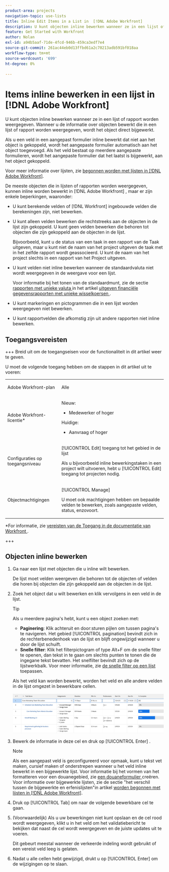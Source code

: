 ```yaml
---
product-area: projects
navigation-topic: use-lists
title: Inline Edit Items in a List in  [!DNL Adobe Workfront]
description: U kunt objecten inline bewerken wanneer ze in een lijst of rapport worden weergegeven. Wanneer u de informatie over objecten bewerkt die in een lijst of rapport worden weergegeven, wordt het object direct bijgewerkt.
feature: Get Started with Workfront
author: Nolan
exl-id: a94b5aaf-71de-4fcd-946b-459ca3edf7e4
source-git-commit: 261ac44eb0d13ffbd61a2c70213adb591bf018aa
workflow-type: tm+mt
source-wordcount: '699'
ht-degree: 0%

---
```


# Items inline bewerken in een lijst in [!DNL Adobe Workfront]

<!--Audited: 11/2024-->

U kunt objecten inline bewerken wanneer ze in een lijst of rapport worden weergegeven. Wanneer u de informatie over objecten bewerkt die in een lijst of rapport worden weergegeven, wordt het object direct bijgewerkt.

Als u een veld in een aangepast formulier inline bewerkt dat niet aan het object is gekoppeld, wordt het aangepaste formulier automatisch aan het object toegevoegd. Als het veld bestaat op meerdere aangepaste formulieren, wordt het aangepaste formulier dat het laatst is bijgewerkt, aan het object gekoppeld.

Voor meer informatie over lijsten, zie [ begonnen worden met lijsten in  [!DNL Adobe Workfront]](../../../workfront-basics/navigate-workfront/use-lists/view-items-in-a-list.md).

De meeste objecten die in lijsten of rapporten worden weergegeven, kunnen inline worden bewerkt in [!DNL Adobe Workfront] , maar er zijn enkele beperkingen, waaronder:

* U kunt berekende velden of [!DNL Workfront] ingebouwde velden die berekeningen zijn, niet bewerken.
* U kunt alleen velden bewerken die rechtstreeks aan de objecten in de lijst zijn gekoppeld. U kunt geen velden bewerken die behoren tot objecten die zijn gekoppeld aan de objecten in de lijst.

  Bijvoorbeeld, kunt u de status van een taak in een rapport van de Taak uitgeven, maar u kunt niet de naam van het project uitgeven de taak met in het zelfde rapport wordt geassocieerd. U kunt de naam van het project slechts in een rapport van het Project uitgeven.
* U kunt velden niet inline bewerken wanneer de standaardvaluta niet wordt weergegeven in de weergave voor een lijst.

  Voor informatie bij het tonen van de standaardmunt, zie de sectie [ rapporten met unieke valuta ](../../../reports-and-dashboards/reports/creating-and-managing-reports/create-financial-data-reports-unique-exchange-rates.md#editing-reports-with-unique-currencies) in het artikel [ uitgeven financiële gegevensrapporten met unieke wisselkoersen ](../../../reports-and-dashboards/reports/creating-and-managing-reports/create-financial-data-reports-unique-exchange-rates.md).
* U kunt markeringen en pictogrammen die in een lijst worden weergegeven niet bewerken.
* U kunt rapportvelden die afkomstig zijn uit andere rapporten niet inline bewerken.

## Toegangsvereisten

+++ Breid uit om de toegangseisen voor de functionaliteit in dit artikel weer te geven.

U moet de volgende toegang hebben om de stappen in dit artikel uit te voeren:

<table style="table-layout:auto"> 
 <col> 
 <col> 
 <tbody> 
  <tr> 
   <td role="rowheader">Adobe Workfront-plan</td> 
   <td> <p>Alle</p> </td> 
  </tr> 
  <tr> 
   <td role="rowheader">Adobe Workfront-licentie*</td> 
   <td> 
    <p>Nieuw:</p>
   <ul><li><p>Medewerker of hoger </p></li>
   </ul>

<p>Huidige:</p>
   <ul><li><p>Aanvraag of hoger</p></li>
    </ul></td> 
  </tr> 
  <tr> 
   <td role="rowheader">Configuraties op toegangsniveau</td> 
   <td> <p>[!UICONTROL Edit] toegang tot het gebied in de lijst</p> <p>Als u bijvoorbeeld inline bewerkingstaken in een project wilt uitvoeren, hebt u [!UICONTROL Edit] toegang tot projecten nodig.</p></td> 
  </tr> 
  <tr> 
   <td role="rowheader">Objectmachtigingen</td> 
   <td> <p>[!UICONTROL Manage]</p> <p>U moet ook machtigingen hebben om bepaalde velden te bewerken, zoals aangepaste velden, status, enzovoort.</p>  </td> 
  </tr> 
 </tbody> 
</table>

*For informatie, zie [ vereisten van de Toegang in de documentatie van Workfront ](/help/quicksilver/administration-and-setup/add-users/access-levels-and-object-permissions/access-level-requirements-in-documentation.md).

+++

## Objecten inline bewerken

1. Ga naar een lijst met objecten die u inline wilt bewerken.

   De lijst moet velden weergeven die behoren tot de objecten of velden die horen bij objecten die zijn gekoppeld aan de objecten in de lijst.

1. Zoek het object dat u wilt bewerken en klik vervolgens in een veld in de lijst.

   >[!TIP]
   >
   >Als u meerdere pagina&#39;s hebt, kunt u een object zoeken met:
   >
   >   * **Paginering**: Klik achteruit en door:sturen pijlen om tussen pagina&#39;s te navigeren.
   >     Het gebied [!UICONTROL pagination] bevindt zich in de rechterbenedenhoek van de lijst en blijft ongewijzigd wanneer u door de lijst schuift.
   >   * **Snelle filter**: Klik het filterpictogram of type Alt+F om de snelle filter te openen, dan tekst in te gaan om slechts punten te tonen die de ingegane tekst bevatten.
   >     Het snelfilter bevindt zich op de lijstwerkbalk. Voor meer informatie, zie [ de snelle filter op een lijst ](../../../workfront-basics/navigate-workfront/use-lists/apply-quick-filter-list.md) toepassen.

   Als het veld kan worden bewerkt, worden het veld en alle andere velden in de lijst omgezet in bewerkbare cellen.

   ![](assets/nwe-editable-cells-350x131.png)

1. Bewerk de informatie in deze cel en druk op [!UICONTROL Enter] .

   >[!NOTE]
   >
   >Als een aangepast veld is geconfigureerd voor opmaak, kunt u tekst vet maken, cursief maken of onderstrepen wanneer u het veld inline bewerkt in een bijgewerkte lijst.
   >Voor informatie bij het vormen van het formatteren voor een douanegebied, zie [ een douaneformulier ](/help/quicksilver/administration-and-setup/customize-workfront/create-manage-custom-forms/form-designer/design-a-form/design-a-form.md) creëren.
   >Voor informatie over bijgewerkte lijsten, zie de sectie &quot;het verschil tussen de bijgewerkte en erfenislijsten&quot;in artikel [ worden begonnen met lijsten in  [!DNL Adobe Workfront]](../../../workfront-basics/navigate-workfront/use-lists/view-items-in-a-list.md).

1. Druk op [!UICONTROL Tab] om naar de volgende bewerkbare cel te gaan.
1. (Voorwaardelijk) Als u uw bewerkingen niet kunt opslaan en de cel rood wordt weergegeven, klikt u in het veld om het validatiebericht te bekijken dat naast de cel wordt weergegeven en de juiste updates uit te voeren.

   Dit gebeurt meestal wanneer de verkeerde indeling wordt gebruikt of een vereist veld leeg is gelaten.

1. Nadat u alle cellen hebt gewijzigd, drukt u op [!UICONTROL Enter] om de wijzigingen op te slaan.
